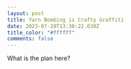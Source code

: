 ```yaml
---
layout: post
title: Yarn Bombing is Crafty Graffiti
date: 2023-07-28T13:30:22.630Z
title_color: "#ffffff"
comments: false
---
```

W﻿hat is the plan here?
